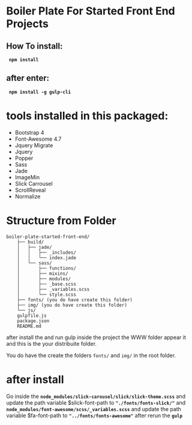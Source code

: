 # Boiler Plate For Started Front End Projects

## How To install: 

**` npm install`**

## after enter:

**` npm install -g gulp-cli`**

# tools installed in this packaged:

* Bootstrap 4
* Font-Awesome 4.7
* Jquery Migrate
* Jquery
* Popper
* Sass
* Jade
* ImageMin
* Slick Carrousel
* ScrollReveal
* Normalize

# Structure from Folder

```
boiler-plate-started-front-end/
	├── build/
	│	├──	jade/
	│	│	├──	_includes/
	│	│	└── index.jade
	│	└──	sass/
	│		├──	functions/
	│		├──	mixins/
	│		├──	modules/
	│		├──	_base.scss
	│		├──	_variables.scss
	│		└──	style.scss
	├── fonts/ (you do have create this folder)
	├── img/ (you do have create this folder)
	└── js/
	gulpfile.js
	package.json
	README.md
```
after install the and run gulp inside the project the WWW folder appear it and this is the your distribuite folder.

You do have the create the folders ``fonts/`` and ``img/`` in the root folder.

# after install
Go inside the **``node_modules/slick-carousel/slick/slick-theme.scss``** and update the path variable $slick-font-path to **``"./fonts/fonts-slick/"``** and **``node_modules/font-awesome/scss/_variables.scss``** and update the path variable $fa-font-path to **``"../fonts/fonts-awesome"``** after rerun the **``gulp``**